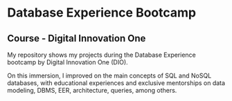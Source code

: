 # Database Experience Bootcamp

## Course - Digital Innovation One 


My repository shows my projects during the Database Experience bootcamp by Digital Innovation One (DIO). 

On this immersion, I improved on the main concepts of SQL and NoSQL databases, with educational experiences and exclusive mentorships on data modeling, DBMS, EER, architecture, queries, among others.

